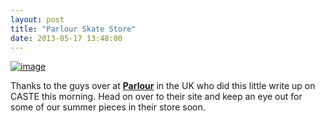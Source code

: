 ```yaml
---
layout: post
title: "Parlour Skate Store"
date: 2013-05-17 13:48:00
---
```


<p><a href="http://www.parlourskatestore.co.uk/blog/2013/05/17/parlour-introduces-caste-quality/"><span><img alt="image" src="http://media.tumblr.com/74a6ee6f5f9a848be3055edf824bcef7/tumblr_inline_mmy3qySgDk1qz4rgp.jpg"/></span></a></p>

<p><span>Thanks to the guys over at </span><strong><a href="http://www.parlourskatestore.co.uk/blog/2013/05/17/parlour-introduces-caste-quality/">Parlour</a></strong><span> in the UK who did this little write up on CASTE this morning. Head on over to their site and keep an eye out for some of our summer pieces in their store soon. </span></p>
